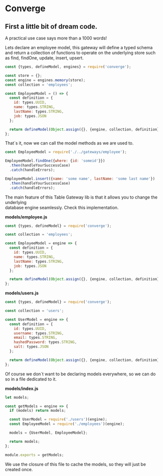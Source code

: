 # Converge

## First a little bit of dream code.

A practical use case says more than a 1000 words!

Lets declare an employee model, this gateway will define a typed schema and return a collection of
functions to operate on the underlying store such as find, findOne, update, insert, upsert.

```js
const {types, defineModel, engines} = require('converge');

const store = {};
const engine = engines.memory(store);
const collection = 'employees';

const EmployeeModel = () => {
  const definition = {
    id: types.UUID,
    name: types.STRING,
    lastName: types.STRING,
    job: types.JSON
  };

  return defineModel(Object.assign({}, {engine, collection, definition}));
};
```

That´s it, now we can call the model methods as we are used to.

```js
const EmployeeModel = require('./../gateways/employee');

EmployeeModel.findOne({where: {id: 'someid'}})
  .then(handleYourSuccessCase)
  .catch(handleErrors);

EmployeeModel.insert({name: 'some name', lastName: 'some last name'})
  .then(handleYourSuccessCase)
  .catch(handleErrors);
```

The main feature of this Table Gateway lib is that it allows you to change the underlying  
database engine seamlessly. Check this implementation.

**models/employee.js**

```js
const {types, defineModel} = require('converge');

const collection = 'employees';

const EmployeeModel = engine => {
  const definition = {
    id: types.UUID,
    name: types.STRING,
    lastName: types.STRING,
    job: types.JSON
  };

  return defineModel(Object.assign({}, {engine, collection, definition}));
};
```

**models/users.js**
```js
const {types, defineModel} = require('converge');

const collection = 'users';

const UserModel = engine => {
  const definition = {
    id: types.UUID,
    username: types.STRING,
    email: types.STRING,
    hashedPassword: types.STRING,
    salt: types.JSON
  };

  return defineModel(Object.assign({}, {engine, collection, definition}));
};
```

Of course we don´t want to be declaring models everywhere, so we can do so in
a file dedicated to it.

**models/index.js**
```js
let models;

const getModels = engine => {
  if (models) return models;

  const UserModel = require('./users')(engine);
  const EmployeeModel = require('./employees')(engine);

  models = {UserModel, EmployeeModel};

  return models;
};

module.exports = getModels;
```

We use the closure of this file to cache the models, so they will just be created
once.
